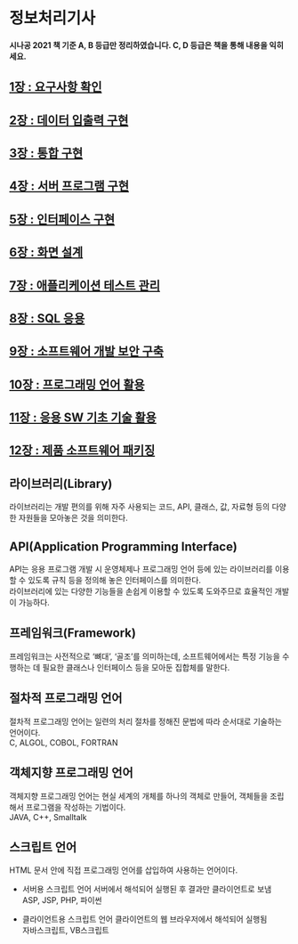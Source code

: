 # 정보처리기사

#### 시나공 2021 책 기준 A, B 등급만 정리하였습니다. C, D 등급은 책을 통해 내용을 익히세요.

## [1장 : 요구사항 확인](<https://github.com/Exist95/jungbo/blob/main/01%EC%9E%A5(%EC%9A%94%EA%B5%AC%EC%82%AC%ED%95%AD%20%ED%99%95%EC%9D%B8).md>)

## [2장 : 데이터 입출력 구현](<https://github.com/Exist95/jungbo/blob/main/02%EC%9E%A5(%EB%8D%B0%EC%9D%B4%ED%84%B0%20%EC%9E%85%EC%B6%9C%EB%A0%A5%20%EA%B5%AC%ED%98%84).md>)

## [3장 : 통합 구현](<https://github.com/Exist95/jungbo/blob/main/03%EC%9E%A5(%ED%86%B5%ED%95%A9%20%EA%B5%AC%ED%98%84).md>)

## [4장 : 서버 프로그램 구현](<https://github.com/Exist95/jungbo/blob/main/04%EC%9E%A5(%EC%84%9C%EB%B2%84%20%ED%94%84%EB%A1%9C%EA%B7%B8%EB%9E%A8%20%EA%B5%AC%ED%98%84).md>)

## [5장 : 인터페이스 구현](<https://github.com/Exist95/jungbo/blob/main/05%EC%9E%A5(%EC%9D%B8%ED%84%B0%ED%8E%98%EC%9D%B4%EC%8A%A4%20%EA%B5%AC%ED%98%84).md>)

## [6장 : 화면 설계](<https://github.com/Exist95/jungbo/blob/main/06%EC%9E%A5(%ED%99%94%EB%A9%B4%20%EC%84%A4%EA%B3%84).md>)

## [7장 : 애플리케이션 테스트 관리](<https://github.com/Exist95/jungbo/blob/main/07%EC%9E%A5(%EC%95%A0%ED%94%8C%EB%A6%AC%EC%BC%80%EC%9D%B4%EC%85%98%20%ED%85%8C%EC%8A%A4%ED%8A%B8%20%EA%B4%80%EB%A6%AC).md>)

## [8장 : SQL 응용](<https://github.com/Exist95/jungbo/blob/main/08%EC%9E%A5(SQL%20%EC%9D%91%EC%9A%A9).md>)

## [9장 : 소프트웨어 개발 보안 구축](<https://github.com/Exist95/jungbo/blob/main/09%EC%9E%A5(%EC%86%8C%ED%94%84%ED%8A%B8%EC%9B%A8%EC%96%B4%20%EA%B0%9C%EB%B0%9C%20%EB%B3%B4%EC%95%88%20%EA%B5%AC%EC%B6%95).md>)

## [10장 : 프로그래밍 언어 활용](<https://github.com/Exist95/jungbo/blob/main/10%EC%9E%A5(%ED%94%84%EB%A1%9C%EA%B7%B8%EB%9E%98%EB%B0%8D%20%EC%96%B8%EC%96%B4%20%ED%99%9C%EC%9A%A9).md>)

## [11장 : 응용 SW 기초 기술 활용](<https://github.com/Exist95/jungbo/blob/main/11%EC%9E%A5(%EC%9D%91%EC%9A%A9%20SW%20%EA%B8%B0%EC%B4%88%20%EA%B8%B0%EC%88%A0%20%ED%99%9C%EC%9A%A9).md>)

## [12장 : 제품 소프트웨어 패키징](<https://github.com/Exist95/jungbo/blob/main/12%EC%9E%A5(%EC%A0%9C%ED%92%88%20%EC%86%8C%ED%94%84%ED%8A%B8%EC%9B%A8%EC%96%B4%20%ED%8C%A8%ED%82%A4%EC%A7%95).md>)

## 라이브러리(Library)

라이브러리는 개발 편의를 위해 자주 사용되는 코드, API, 클래스, 값, 자료형 등의 다양한 자원들을 모아놓은 것을 의미한다.

## API(Application Programming Interface)

API는 응용 프로그램 개발 시 운영체제나 프로그래밍 언어 등에 있는 라이브러리를 이용할 수 있도록 규칙 등을 정의해 놓은 인터페이스를 의미한다. <br>라이브러리에 있는 다양한 기능들을 손쉽게 이용할 수 있도록 도와주므로 효율적인 개발이 가능하다.

## 프레임워크(Framework)

프레임워크는 사전적으로 ‘뼈대’, ‘골조’를 의미하는데, 소프트웨어에서는 특정 기능을 수행하는 데 필요한 클래스나 인터페이스 등을 모아둔 집합체를 말한다.

## 절차적 프로그래밍 언어

절차적 프로그래밍 언어는 일련의 처리 절차를 정해진 문법에 따라 순서대로 기술하는 언어이다.
<br>C, ALGOL, COBOL, FORTRAN

## 객체지향 프로그래밍 언어

객체지향 프로그래밍 언어는 현실 세계의 개체를 하나의 객체로 만들어, 객체들을 조립해서 프로그램을 작성하는 기법이다.
<br>JAVA, C++, Smalltalk

## 스크립트 언어

HTML 문서 안에 직접 프로그래밍 언어를 삽입하여 사용하는 언어이다.

- 서버용 스크립트 언어
  서버에서 해석되어 실행된 후 결과만 클라이언트로 보냄
  <br>ASP, JSP, PHP, 파이썬

- 클라이언트용 스크립트 언어
  클라이언트의 웹 브라우저에서 해석되어 실행됨
  <br>자바스크립트, VB스크립트
